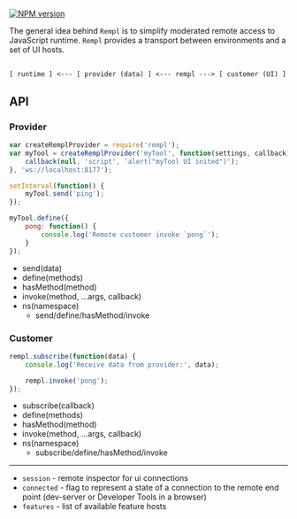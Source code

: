 [![NPM version](https://img.shields.io/npm/v/rempl.svg)](https://www.npmjs.com/package/rempl)

The general idea behind `Rempl` is to simplify moderated remote access to JavaScript runtime. `Rempl` provides a transport between environments and a set of UI hosts.

##

```
[ runtime ] <--- [ provider (data) ] <--- rempl ---> [ customer (UI) ]
```

## API

### Provider

```js
var createRemplProvider = require('rempl');
var myTool = createRemplProvider('myTool', function(settings, callback) {
    callback(null, 'script', 'alert("myTool UI inited")');
}, 'ws://localhost:8177');

setInterval(function() {
    myTool.send('ping');
});

myTool.define({
    pong: function() {
        console.log('Remote customer invoke `pong`');
    }
});
```

- send(data)
- define(methods)
- hasMethod(method)
- invoke(method, ...args, callback)
- ns(namespace)
  - send/define/hasMethod/invoke

### Customer

```js
rempl.subscribe(function(data) {
    console.log('Receive data from provider:', data);

    rempl.invoke('pong');
});
```

- subscribe(callback)
- define(methods)
- hasMethod(method)
- invoke(method, ...args, callback)
- ns(namespace)
  - subscribe/define/hasMethod/invoke

---

- `session` - remote inspector for ui connections
- `connected` - flag to represent a state of a connection to the remote end point (dev-server or Developer Tools in a browser)
- `features` - list of available feature hosts

